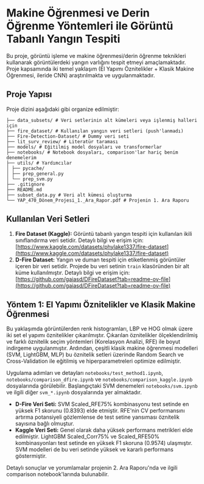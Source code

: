 # Makine Öğrenmesi ve Derin Öğrenme Yöntemleri ile Görüntü Tabanlı Yangın Tespiti
Bu proje, görüntü işleme ve makine öğrenmesi/derin öğrenme teknikleri kullanarak görüntülerdeki yangın varlığını tespit etmeyi amaçlamaktadır. Proje kapsamında iki temel yaklaşım (El Yapımı Öznitelikler + Klasik Makine Öğrenmesi, ileride CNN) araştırılmakta ve uygulanmaktadır.

## Proje Yapısı
Proje dizini aşağıdaki gibi organize edilmiştir:
```
├── data_subsets/ # Veri setlerinin alt kümeleri veya işlenmiş halleri için
├── fire_dataset/ # Kullanılan yangın veri setleri (push'lanmadı)
├── Fire-Detection-Dataset/ # Dummy veri seti
├── lit_surv_review/ # Literatür taraması
├── models/ # Eğitilmiş model dosyaları ve transformerlar
├── notebooks/ # Notebook dosyaları, comparison'lar hariç benim denemelerim
├── utils/ # Yardımcılar
│ ├── pycache/
│ ├── prep_general.py
│ └── prep_svm.py
├── .gitignore 
├── README.md 
├── subset_data.py # Veri alt kümesi oluşturma
└── YAP_470_Dönem_Projesi_1._Ara_Rapor.pdf # Projenin 1. Ara Raporu
```

## Kullanılan Veri Setleri
1.  **Fire Dataset (Kaggle):** Görüntü tabanlı yangın tespiti için kullanılan ikili sınıflandırma veri setidir. Detaylı bilgi ve erişim için: [https://www.kaggle.com/datasets/phylake1337/fire-dataset](https://www.kaggle.com/datasets/phylake1337/fire-dataset)
2.  **D-Fire Dataset:** Yangın ve duman tespiti için etiketlenmiş görüntüler içeren bir veri setidir. Projede bu veri setinin `train` klasöründen bir alt küme kullanılmıştır. Detaylı bilgi ve erişim için: [https://github.com/gaiasd/DFireDataset?tab=readme-ov-file](https://github.com/gaiasd/DFireDataset?tab=readme-ov-file)

## Yöntem 1: El Yapımı Öznitelikler ve Klasik Makine Öğrenmesi
Bu yaklaşımda görüntülerden renk histogramları, LBP ve HOG olmak üzere iki set el yapımı öznitelikler çıkarılmıştır. Çıkarılan öznitelikler ölçeklendirilmiş ve farklı öznitelik seçim yöntemleri (Korelasyon Analizi, RFE) ile boyut indirgeme uygulanmıştır. Ardından, çeşitli klasik makine öğrenmesi modelleri (SVM, LightGBM, MLP) bu öznitelik setleri üzerinde Random Search ve Cross-Validation ile eğitilmiş ve hiperparametreleri optimize edilmiştir.

Uygulama adımları ve detayları `notebooks/test_method1.ipynb`, `notebooks/comparison_dfire.ipynb` ve `notebooks/comparison_kaggle.ipynb` dosyalarında görülebilir. Başlangıçtaki SVM denemeleri `notebooks/svm.ipynb` ve ilgili diğer `svm_*.ipynb` dosyalarında yer almaktadır.

*   **D-Fire Veri Seti:** SVM Scaled\_RFE75% kombinasyonu test setinde en yüksek F1 skorunu (0.8393) elde etmiştir. RFE'nin CV performansını artırma potansiyeli gözlemlense de test setine yansıması öznitelik sayısına bağlı olmuştur.
*   **Kaggle Veri Seti:** Genel olarak daha yüksek performans metrikleri elde edilmiştir. LightGBM Scaled\_Corr75% ve Scaled\_RFE50% kombinasyonları test setinde en yüksek F1 skoruna (0.9574) ulaşmıştır. SVM modelleri de bu veri setinde yüksek ve kararlı performans göstermiştir.

Detaylı sonuçlar ve yorumlamalar projenin 2. Ara Raporu'nda ve ilgili comparison notebook'larında bulunabilir.
